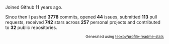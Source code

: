 Joined Github **11** years ago.

Since then I pushed **3778** commits, opened **44** issues, submitted **113** pull requests, received **742** stars across **257** personal projects and contributed to **32** public repositories.

<p align="right"><sub>Generated using <a href="https://github.com/marketplace/actions/profile-readme-stats">teoxoy/profile-readme-stats</a></sub></p>
